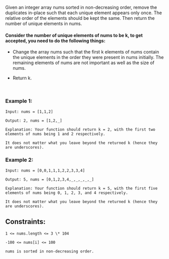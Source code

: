 Given an integer array nums sorted in non-decreasing order, remove the duplicates in-place such that each unique element appears only once. The relative order of the elements should be kept the same. Then return the number of unique elements in nums.

#### Consider the number of unique elements of nums to be k, to get accepted, you need to do the following things:

- Change the array nums such that the first k elements of nums contain the unique elements in the order they were present in nums initially. The remaining elements of nums are not important as well as the size of nums.

- Return k.

<br>

### Example 1:

    Input: nums = [1,1,2]

    Output: 2, nums = [1,2,_]

    Explanation: Your function should return k = 2, with the first two elements of nums being 1 and 2 respectively.

    It does not matter what you leave beyond the returned k (hence they are underscores).

### Example 2:

    Input: nums = [0,0,1,1,1,2,2,3,3,4]

    Output: 5, nums = [0,1,2,3,4,_,_,_,_,_]

    Explanation: Your function should return k = 5, with the first five elements of nums being 0, 1, 2, 3, and 4 respectively.

    It does not matter what you leave beyond the returned k (hence they are underscores).

## Constraints:

    1 <= nums.length <= 3 \* 104

    -100 <= nums[i] <= 100

    nums is sorted in non-decreasing order.
